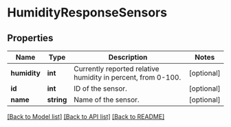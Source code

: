 # HumidityResponseSensors

## Properties
Name | Type | Description | Notes
------------ | ------------- | ------------- | -------------
**humidity** | **int** | Currently reported relative humidity in percent, from 0-100. | [optional] 
**id** | **int** | ID of the sensor. | [optional] 
**name** | **string** | Name of the sensor. | [optional] 

[[Back to Model list]](../README.md#documentation-for-models) [[Back to API list]](../README.md#documentation-for-api-endpoints) [[Back to README]](../README.md)


